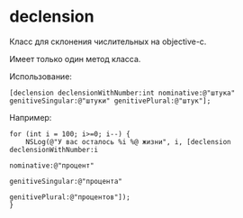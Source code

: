 declension
==========

Класс для склонения числительных на objective-c.

Имеет только один метод класса.

Использование:

<code>[declension declensionWithNumber:int
                      nominative:@"штука"
                genitiveSingular:@"штуки"
                  genitivePlural:@"штук"];</code>


Например:
```
for (int i = 100; i>=0; i--) {
    NSLog(@"У вас осталось %i %@ жизни", i, [declension declensionWithNumber:i
                                                                  nominative:@"процент"
                                                            genitiveSingular:@"процента"
                                                              genitivePlural:@"процентов"]);
}
```

